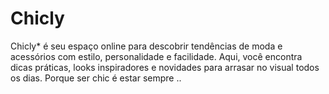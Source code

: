 # Chicly
Chicly* é seu espaço online para descobrir tendências de moda e acessórios com estilo, personalidade e facilidade. Aqui, você encontra dicas práticas, looks inspiradores e novidades para arrasar no visual todos os dias. Porque ser chic é estar sempre ..
